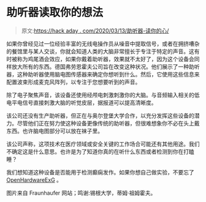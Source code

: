 # 助听器读取你的想法

> 原文:[https://hack aday . com/2020/03/13/助听器-读你的心/](https://hackaday.com/2020/03/13/hearing-aid-reads-your-mind/)

如果你曾经见过一位经验丰富的无线电操作员从噪音中提取信号，或者在拥挤嘈杂的餐馆里与某人交谈，你就会知道人类的大脑非常擅长于专注于特定的声音。这有时被称为鸡尾酒会效应，如果你戴着助听器，效果就不太好了，因为这个设备会同样放大所有的东西。德国弗劳恩霍夫公司旨在改变这种状况。他们展示了一种助听器，这种助听器使用脑电图传感器来确定你想听到什么。然后，它使用这些信息来配置波束形成麦克风阵列，以专注于您想要听到的声音。

除了电子聚焦声音，该设备还使用经颅电刺激刺激你的大脑。与音频输入相关的低电平电信号直接刺激大脑的听觉皮层，据报道可以提高清晰度。

该公司还没有生产助听器，但正在与奥尔登堡大学合作，以充分发挥这些设备的潜力。尽管他们正在努力使这种设备更像传统的助听器，但很难想象你不必在头上戴东西。也许脑电图部分可以放在袜子里。

该公司声称，这项技术在医疗领域或安全关键的工作场合可能还有其他用途。我们不确定这是什么意思。也许是为了知道你真的在听什么东西或者检测到你在打瞌睡？

我们想知道这种设备是否能用于检测癫痫发作。如果你想自己做实验，不要忘了 [OpenHardwareExG](https://hackaday.com/2014/08/13/an-open-hardware-platform-for-ecg-eeg-and-other-measurements/) 。

图片来自 Fraunhaufer 网站；鸣谢:锡根大学，蒂姆·祖姆霍夫。